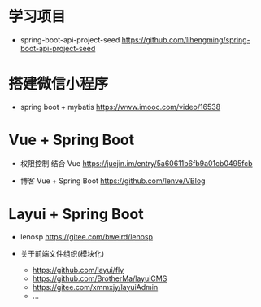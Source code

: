 # 学习项目

- spring-boot-api-project-seed <https://github.com/lihengming/spring-boot-api-project-seed>

# 搭建微信小程序

- spring boot + mybatis <https://www.imooc.com/video/16538>

# Vue + Spring Boot

- 权限控制 结合 Vue <https://juejin.im/entry/5a60611b6fb9a01cb0495fcb>

- 博客 Vue + Spring Boot <https://github.com/lenve/VBlog>

# Layui + Spring Boot

- lenosp <https://gitee.com/bweird/lenosp>
- 关于前端文件组织(模块化)

  - <https://github.com/layui/fly>
  - <https://github.com/BrotherMa/layuiCMS>
  - <https://gitee.com/xmmxjy/layuiAdmin>
  - ...

